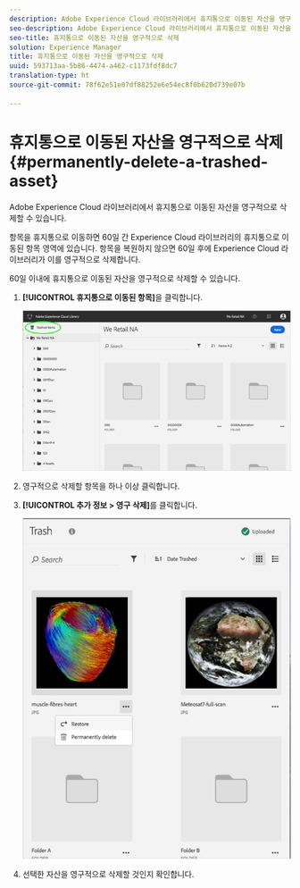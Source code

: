 ```yaml
---
description: Adobe Experience Cloud 라이브러리에서 휴지통으로 이동된 자산을 영구적으로 삭제할 수 있습니다.
seo-description: Adobe Experience Cloud 라이브러리에서 휴지통으로 이동된 자산을 영구적으로 삭제할 수 있습니다.
seo-title: 휴지통으로 이동된 자산을 영구적으로 삭제
solution: Experience Manager
title: 휴지통으로 이동된 자산을 영구적으로 삭제
uuid: 593713aa-5b86-4474-a462-c1173fdf8dc7
translation-type: ht
source-git-commit: 78f62e51e07df88252e6e54ec8f0b620d739e07b

---
```



# 휴지통으로 이동된 자산을 영구적으로 삭제{#permanently-delete-a-trashed-asset}

Adobe Experience Cloud 라이브러리에서 휴지통으로 이동된 자산을 영구적으로 삭제할 수 있습니다.

항목을 휴지통으로 이동하면 60일 간 Experience Cloud 라이브러리의 휴지통으로 이동된 항목 영역에 있습니다. 항목을 복원하지 않으면 60일 후에 Experience Cloud 라이브러리가 이를 영구적으로 삭제합니다.

60일 이내에 휴지통으로 이동된 자산을 영구적으로 삭제할 수 있습니다.

1. **[!UICONTROL 휴지통으로 이동된 항목]**&#x200B;을 클릭합니다.

   ![](assets/library_general_trashed_items.png)

1. 영구적으로 삭제할 항목을 하나 이상 클릭합니다.
1. **[!UICONTROL 추가 정보 &gt; 영구 삭제]**&#x200B;를 클릭합니다.

   ![](assets/library_restore_perm_delete.png)

1. 선택한 자산을 영구적으로 삭제할 것인지 확인합니다.

